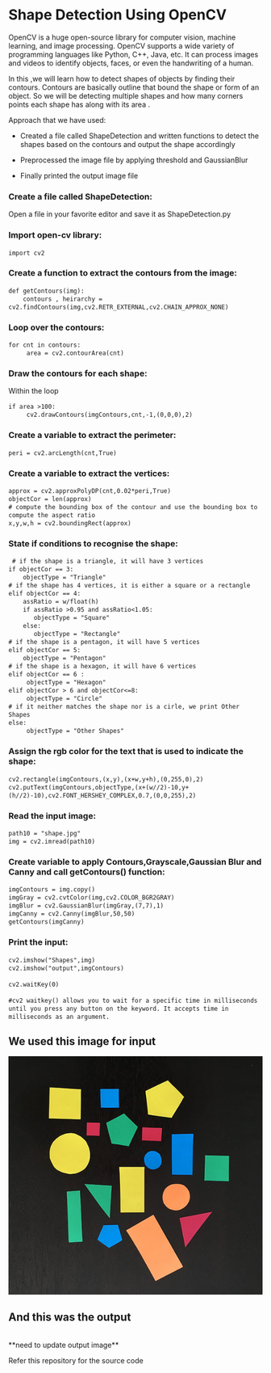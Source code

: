 # Shape Detection Using OpenCV

OpenCV is a huge open-source library for computer vision, machine learning, and image processing.
OpenCV supports a wide variety of programming languages like Python, C++, Java, etc. It can process images and videos to identify objects, faces, or even the handwriting of a human.

In this ,we will learn how to detect shapes of objects by finding their contours. Contours are basically outline that bound the shape or form of an object. So we will be detecting multiple shapes and how many corners points each shape has along with its area .

Approach that we have used:

- Created a file called ShapeDetection and written functions to detect the shapes based on the contours and output the shape accordingly

- Preprocessed the image file by applying threshold and GaussianBlur

- Finally printed the output image file

### Create a file called ShapeDetection:

Open a file in your favorite editor and save it as ShapeDetection.py

### Import open-cv library:

```
import cv2
```

### Create a function to extract the contours from the image:

```
def getContours(img):
    contours , heirarchy = cv2.findContours(img,cv2.RETR_EXTERNAL,cv2.CHAIN_APPROX_NONE)
```

### Loop over the contours:

```
for cnt in contours:
     area = cv2.contourArea(cnt)
```

### Draw the contours for each shape:

Within the loop

```
if area >100:
     cv2.drawContours(imgContours,cnt,-1,(0,0,0),2)
```

### Create a variable to extract the perimeter:

```
peri = cv2.arcLength(cnt,True)
```

### Create a variable to extract the vertices:

```
approx = cv2.approxPolyDP(cnt,0.02*peri,True)
objectCor = len(approx)
# compute the bounding box of the contour and use the bounding box to compute the aspect ratio
x,y,w,h = cv2.boundingRect(approx)
```

### State if conditions to recognise the shape:

```
 # if the shape is a triangle, it will have 3 vertices
if objectCor == 3:
    objectType = "Triangle"
# if the shape has 4 vertices, it is either a square or a rectangle
elif objectCor == 4:
    assRatio = w/float(h)
    if assRatio >0.95 and assRatio<1.05:
       objectType = "Square"
    else:
       objectType = "Rectangle"
# if the shape is a pentagon, it will have 5 vertices
elif objectCor == 5:
    objectType = "Pentagon"
# if the shape is a hexagon, it will have 6 vertices
elif objectCor == 6 :
     objectType = "Hexagon"
elif objectCor > 6 and objectCor<=8:
     objectType = "Circle"
# if it neither matches the shape nor is a cirle, we print Other Shapes
else:
     objectType = "Other Shapes"
```

### Assign the rgb color for the text that is used to indicate the shape:

```
cv2.rectangle(imgContours,(x,y),(x+w,y+h),(0,255,0),2)
cv2.putText(imgContours,objectType,(x+(w//2)-10,y+(h//2)-10),cv2.FONT_HERSHEY_COMPLEX,0.7,(0,0,255),2)
```

### Read the input image:

```
path10 = "shape.jpg"
img = cv2.imread(path10)
```

### Create variable to apply Contours,Grayscale,Gaussian Blur and Canny and call getContours() function:

```
imgContours = img.copy()
imgGray = cv2.cvtColor(img,cv2.COLOR_BGR2GRAY)
imgBlur = cv2.GaussianBlur(imgGray,(7,7),1)
imgCanny = cv2.Canny(imgBlur,50,50)
getContours(imgCanny)
```

### Print the input:

```
cv2.imshow("Shapes",img)
cv2.imshow("output",imgContours)

cv2.waitKey(0)

#cv2 waitkey() allows you to wait for a specific time in milliseconds until you press any button on the keyword. It accepts time in milliseconds as an argument.
```

## We used this image for input

<img src = "https://github.com/Govindbro/Shape_Dectection_Opencv/blob/master/shape.jpg">

## And this was the output

<!-- <img src = "https://github.com/Govindbro/Shape_Dectection_Opencv/blob/master/shape.jpg"> -->
<br>
**need to update output image**


Refer this repository for the source code
